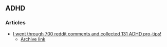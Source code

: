 ## ADHD

### Articles

- [I went through 700 reddit comments and collected 131 ADHD pro-tips!](https://old.reddit.com/r/ADHD/comments/ioi1my/i_went_through_700_reddit_comments_and_collected/)
    - [Archive link](https://archive.md/eX4w0)
